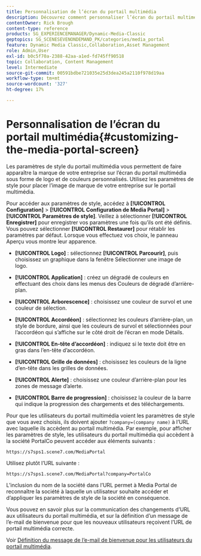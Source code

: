 ```yaml
---
title: Personnalisation de l’écran du portail multimédia
description: Découvrez comment personnaliser l’écran du portail multimédia dans Adobe Dynamic Media Classic.
contentOwner: Rick Brough
content-type: reference
products: SG_EXPERIENCEMANAGER/Dynamic-Media-Classic
geptopics: SG_SCENESEVENONDEMAND_PK/categories/media_portal
feature: Dynamic Media Classic,Collaboration,Asset Management
role: Admin,User
exl-id: b0c5f70a-2388-42aa-a1ed-fd745ff90518
topic: Collaboration, Content Management
level: Intermediate
source-git-commit: 00591bdbe721035e25d3dea245a2110f978d19aa
workflow-type: tm+mt
source-wordcount: '327'
ht-degree: 17%

---
```


# Personnalisation de l’écran du portail multimédia{#customizing-the-media-portal-screen}

Les paramètres de style du portail multimédia vous permettent de faire apparaître la marque de votre entreprise sur l’écran du portail multimédia sous forme de logo et de couleurs personnalisés. Utilisez les paramètres de style pour placer l’image de marque de votre entreprise sur le portail multimédia.

Pour accéder aux paramètres de style, accédez à **[!UICONTROL Configuration]** > **[!UICONTROL Configuration de Media Portal]** > **[!UICONTROL Paramètres de style]**. Veillez à sélectionner **[!UICONTROL Enregistrer]** pour enregistrer vos paramètres une fois qu’ils ont été définis. Vous pouvez sélectionner **[!UICONTROL Restaurer]** pour rétablir les paramètres par défaut. Lorsque vous effectuez vos choix, le panneau Aperçu vous montre leur apparence.

* **[!UICONTROL Logo]** : sélectionnez **[!UICONTROL Parcourir]**, puis choisissez un graphique dans la fenêtre Sélectionner une image de logo.

* **[!UICONTROL Application]** : créez un dégradé de couleurs en effectuant des choix dans les menus des Couleurs de dégradé d’arrière-plan.

* **[!UICONTROL Arborescence]** : choisissez une couleur de survol et une couleur de sélection.

* **[!UICONTROL Accordéon]** : sélectionnez les couleurs d’arrière-plan, un style de bordure, ainsi que les couleurs de survol et sélectionnées pour l’accordéon qui s’affiche sur le côté droit de l’écran en mode Détails.

* **[!UICONTROL En-tête d’accordéon]** : indiquez si le texte doit être en gras dans l’en-tête d’accordéon.

* **[!UICONTROL Grille de données]** : choisissez les couleurs de la ligne d’en-tête dans les grilles de données.

* **[!UICONTROL Alerte]** : choisissez une couleur d’arrière-plan pour les zones de message d’alerte.

* **[!UICONTROL Barre de progression]** : choisissez la couleur de la barre qui indique la progression des chargements et des téléchargements.

Pour que les utilisateurs du portail multimédia voient les paramètres de style que vous avez choisis, ils doivent ajouter `?company=(company name)` à l’URL avec laquelle ils accèdent au portail multimédia. Par exemple, pour afficher les paramètres de style, les utilisateurs du portail multimédia qui accèdent à la société PortalCo peuvent accéder aux éléments suivants :

`https://s7sps1.scene7.com/MediaPortal`

Utilisez plutôt l’URL suivante :

`https://s7sps1.scene7.com/MediaPortal?company=PortalCo`

L’inclusion du nom de la société dans l’URL permet à Media Portal de reconnaître la société à laquelle un utilisateur souhaite accéder et d’appliquer les paramètres de style de la société en conséquence.

Vous pouvez en savoir plus sur la communication des changements d’URL aux utilisateurs du portail multimédia, et sur la définition d’un message de l’e-mail de bienvenue pour que les nouveaux utilisateurs reçoivent l’URL de portail multimédia correcte.

Voir [Définition du message de l’e-mail de bienvenue pour les utilisateurs du portail multimédia](adding-media-portal-users.md#setting_up_the_welcome_e_mail_message_for_media_portal_users).
